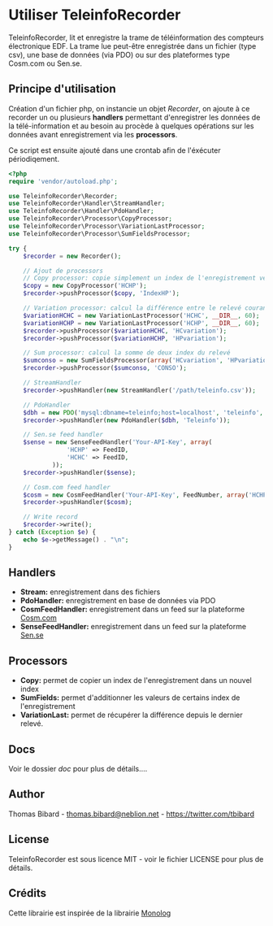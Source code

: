 Utiliser TeleinfoRecorder
=========================

TeleinfoRecorder, lit et enregistre la trame de téléinformation des compteurs électronique EDF.
La trame lue peut-être enregistrée dans un fichier (type csv), une base de données (via PDO) 
ou sur des plateformes type Cosm.com ou Sen.se.

Principe d'utilisation
----------------------
Création d'un fichier php, on instancie un objet _Recorder_, on ajoute à ce recorder un ou plusieurs
**handlers** permettant d'enregistrer les données de la télé-information et au besoin au procède à quelques
opérations sur les données avant enregistrement via les **processors**.

Ce script est ensuite ajouté dans une crontab afin de l'éxécuter périodiqement.

```php
<?php
require 'vendor/autoload.php';

use TeleinfoRecorder\Recorder;
use TeleinfoRecorder\Handler\StreamHandler;
use TeleinfoRecorder\Handler\PdoHandler;
use TeleinfoRecorder\Processor\CopyProcessor;
use TeleinfoRecorder\Processor\VariationLastProcessor;
use TeleinfoRecorder\Processor\SumFieldsProcessor;

try {
    $recorder = new Recorder();

    // Ajout de processors
    // Copy processor: copie simplement un index de l'enregistrement vers un autre index
    $copy = new CopyProcessor('HCHP');
    $recorder->pushProcessor($copy, 'IndexHP');

    // Variation processor: calcul la différence entre le relevé courant et le précédent
    $variationHCHC = new VariationLastProcessor('HCHC', __DIR__, 60);
    $variationHCHP = new VariationLastProcessor('HCHP', __DIR__, 60);
    $recorder->pushProcessor($variationHCHC, 'HCvariation');
    $recorder->pushProcessor($variationHCHP, 'HPvariation');

    // Sum processor: calcul la somme de deux index du relevé
    $sumconso = new SumFieldsProcessor(array('HCvariation', 'HPvariation'));
    $recorder->pushProcessor($sumconso, 'CONSO');

    // StreamHandler
    $recorder->pushHandler(new StreamHandler('/path/teleinfo.csv'));

    // PdoHandler
    $dbh = new PDO('mysql:dbname=teleinfo;host=localhost', 'teleinfo', 'teleinfo-password');
    $recorder->pushHandler(new PdoHandler($dbh, 'Teleinfo'));

    // Sen.se feed handler
    $sense = new SenseFeedHandler('Your-API-Key', array(
                'HCHP' => FeedID,
                'HCHC' => FeedID,
            ));
    $recorder->pushHandler($sense);

    // Cosm.com feed handler
    $cosm = new CosmFeedHandler('Your-API-Key', FeedNumber, array('HCHP', 'HCHC', 'CONSO'));
    $recorder->pushHandler($cosm);

    // Write record
    $recorder->write();
} catch (Exception $e) {
    echo $e->getMessage() . "\n";
}

```

## Handlers

* **Stream:** enregistrement dans des fichiers
* **PdoHandler:** enregistrement en base de données via PDO
* **CosmFeedHandler:** enregistrement dans un feed sur la plateforme [Cosm.com](https://cosm.com/)
* **SenseFeedHandler:** enregistrement dans un feed sur la plateforme [Sen.se](http://open.sen.se/)

## Processors

* **Copy:** permet de copier un index de l'enregistrement dans un nouvel index
* **SumFields:** permet d'additionner les valeurs de certains index de l'enregistrement
* **VariationLast:** permet de récupérer la différence depuis le dernier relevé.

Docs
----
Voir le dossier _doc_ pour plus de détails....

Author
------
Thomas Bibard - thomas.bibard@neblion.net - https://twitter.com/tbibard

License
-------
TeleinfoRecorder est sous licence MIT - voir le fichier LICENSE pour plus de détails.

Crédits
-------
Cette librairie est inspirée de la librairie [Monolog](https://github.com/Seldaek/monolog)
